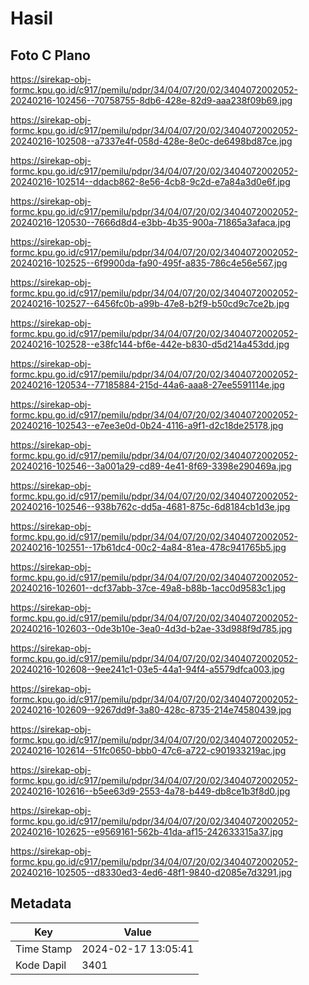 # Hasil

## Foto C Plano

https://sirekap-obj-formc.kpu.go.id/c917/pemilu/pdpr/34/04/07/20/02/3404072002052-20240216-102456--70758755-8db6-428e-82d9-aaa238f09b69.jpg

https://sirekap-obj-formc.kpu.go.id/c917/pemilu/pdpr/34/04/07/20/02/3404072002052-20240216-102508--a7337e4f-058d-428e-8e0c-de6498bd87ce.jpg

https://sirekap-obj-formc.kpu.go.id/c917/pemilu/pdpr/34/04/07/20/02/3404072002052-20240216-102514--ddacb862-8e56-4cb8-9c2d-e7a84a3d0e6f.jpg

https://sirekap-obj-formc.kpu.go.id/c917/pemilu/pdpr/34/04/07/20/02/3404072002052-20240216-120530--7666d8d4-e3bb-4b35-900a-71865a3afaca.jpg

https://sirekap-obj-formc.kpu.go.id/c917/pemilu/pdpr/34/04/07/20/02/3404072002052-20240216-102525--6f9900da-fa90-495f-a835-786c4e56e567.jpg

https://sirekap-obj-formc.kpu.go.id/c917/pemilu/pdpr/34/04/07/20/02/3404072002052-20240216-102527--6456fc0b-a99b-47e8-b2f9-b50cd9c7ce2b.jpg

https://sirekap-obj-formc.kpu.go.id/c917/pemilu/pdpr/34/04/07/20/02/3404072002052-20240216-102528--e38fc144-bf6e-442e-b830-d5d214a453dd.jpg

https://sirekap-obj-formc.kpu.go.id/c917/pemilu/pdpr/34/04/07/20/02/3404072002052-20240216-120534--77185884-215d-44a6-aaa8-27ee5591114e.jpg

https://sirekap-obj-formc.kpu.go.id/c917/pemilu/pdpr/34/04/07/20/02/3404072002052-20240216-102543--e7ee3e0d-0b24-4116-a9f1-d2c18de25178.jpg

https://sirekap-obj-formc.kpu.go.id/c917/pemilu/pdpr/34/04/07/20/02/3404072002052-20240216-102546--3a001a29-cd89-4e41-8f69-3398e290469a.jpg

https://sirekap-obj-formc.kpu.go.id/c917/pemilu/pdpr/34/04/07/20/02/3404072002052-20240216-102546--938b762c-dd5a-4681-875c-6d8184cb1d3e.jpg

https://sirekap-obj-formc.kpu.go.id/c917/pemilu/pdpr/34/04/07/20/02/3404072002052-20240216-102551--17b61dc4-00c2-4a84-81ea-478c941765b5.jpg

https://sirekap-obj-formc.kpu.go.id/c917/pemilu/pdpr/34/04/07/20/02/3404072002052-20240216-102601--dcf37abb-37ce-49a8-b88b-1acc0d9583c1.jpg

https://sirekap-obj-formc.kpu.go.id/c917/pemilu/pdpr/34/04/07/20/02/3404072002052-20240216-102603--0de3b10e-3ea0-4d3d-b2ae-33d988f9d785.jpg

https://sirekap-obj-formc.kpu.go.id/c917/pemilu/pdpr/34/04/07/20/02/3404072002052-20240216-102608--9ee241c1-03e5-44a1-94f4-a5579dfca003.jpg

https://sirekap-obj-formc.kpu.go.id/c917/pemilu/pdpr/34/04/07/20/02/3404072002052-20240216-102609--9267dd9f-3a80-428c-8735-214e74580439.jpg

https://sirekap-obj-formc.kpu.go.id/c917/pemilu/pdpr/34/04/07/20/02/3404072002052-20240216-102614--51fc0650-bbb0-47c6-a722-c901933219ac.jpg

https://sirekap-obj-formc.kpu.go.id/c917/pemilu/pdpr/34/04/07/20/02/3404072002052-20240216-102616--b5ee63d9-2553-4a78-b449-db8ce1b3f8d0.jpg

https://sirekap-obj-formc.kpu.go.id/c917/pemilu/pdpr/34/04/07/20/02/3404072002052-20240216-102625--e9569161-562b-41da-af15-242633315a37.jpg

https://sirekap-obj-formc.kpu.go.id/c917/pemilu/pdpr/34/04/07/20/02/3404072002052-20240216-102505--d8330ed3-4ed6-48f1-9840-d2085e7d3291.jpg


## Metadata

| Key        | Value               |
| ---------- | ------------------- |
| Time Stamp | 2024-02-17 13:05:41 |
| Kode Dapil | 3401                |



